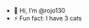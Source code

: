 - 👋 Hi, I’m @rojo130
- ⚡ Fun fact: I have 3 cats 

<!---
rojo130/rojo130 is a ✨ special ✨ repository because its `README.md` (this file) appears on your GitHub profile.
You can click the Preview link to take a look at your changes.
--->
